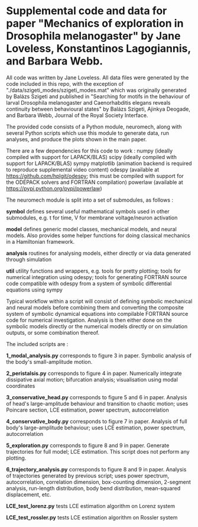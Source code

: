 # Supplemental code and data for paper "Mechanics of exploration in Drosophila melanogaster" by Jane Loveless, Konstantinos Lagogiannis, and Barbara Webb. 

All code was written by Jane Loveless. All data files were generated by the code included in this repo, with the exception of "./data/szigeti_modes/szigeti_modes.mat" which was originally generated by Balázs Szigeti and published in "Searching for motifs in the behaviour of larval Drosophila melanogaster and Caenorhabditis elegans reveals continuity between behavioural states" by Balázs Szigeti, Ajinkya Deogade, and Barbara Webb, Journal of the Royal Society Interface.


The provided code consists of a Python module, neuromech, along with several
Python scripts which use this module to generate data, run analyses, and produce
the plots shown in the main paper.

There are a few dependencies for this code to work :
	numpy (ideally compiled with support for LAPACK/BLAS)
	scipy (ideally compiled with support for LAPACK/BLAS)
	sympy
	matplotlib (animation backend is required to reproduce supplemental
		    video content)
	odespy (available at https://github.com/hplgit/odespy; this must be
		compiled with support for the ODEPACK solvers and FORTRAN
		compilation)
	powerlaw (available at https://pypi.python.org/pypi/powerlaw)


The neuromech module is split into a set of submodules, as follows :

<b>symbol</b>
defines several useful mathematical symbols used in other submodules, e.g. t for
time, V for membrane voltage/neuron activation

<b>model</b>
defines generic model classes, mechanical models, and neural models. Also
provides some helper functions for doing classical mechanics in a Hamiltonian
framework.

<b>analysis</b>
routines for analysing models, either directly or via data generated through
simulation

<b>util</b>
utility functions and wrappers, e.g. tools for pretty plotting; tools for
numerical integration using odespy; tools for generating FORTRAN source code
compatible with odespy from a system of symbolic differential equations using
sympy

Typical workflow within a script will consist of defining symbolic mechanical
and neural models before combining them and converting the composite system of
symbolic dynamical equations into compilable FORTRAN source code for numerical
investigation. Analysis is then either done on the symbolic models directly or
the numerical models directly or on simulation outputs, or some combination
thereof.

The included scripts are  :

<b>1_modal_analysis.py</b>
corresponds to figure 3 in paper. Symbolic analysis of the body's
small-amplitude motion.

<b>2_peristalsis.py</b>
corresponds to figure 4 in paper. Numerically integrate dissipative axial
motion; bifurcation analysis; visualisation using modal coordinates

<b>3_conservative_head.py</b>
corresponds to figure 5 and 6 in paper. Analysis of head's large-amplitude
behaviour and transition to chaotic motion; uses Poincare section, LCE
estimation, power spectrum, autocorrelation

<b>4_conservative_body.py</b>
corresponds to figure 7 in paper. Analysis of full body's large-amplitude
behaviour; uses LCE estimation, power spectrum, autocorrelation

<b>5_exploration.py</b>
corresponds to figure 8 and 9 in paper. Generate trajectories for full model;
LCE estimation. This script does not perform any plotting.

<b>6_trajectory_analysis.py</b>
corresponds to figure 8 and 9 in paper. Analysis of trajectories generated by
previous script; uses power spectrum, autocorrelation, correlation dimension,
box-counting dimension, 2-segment analysis, run-length distribution, body bend
distribution, mean-squared displacement, etc.

<b>LCE_test_lorenz.py</b>
tests LCE estimation algorithm on Lorenz system

<b>LCE_test_rossler.py</b>
tests LCE estimation algorithm on Rossler system
